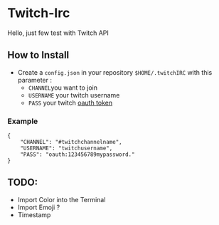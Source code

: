 # Twitch-Irc
Hello, just few test with Twitch API

## How to Install 
- Create a `config.json` in your repository `$HOME/.twitchIRC` with this parameter :
    - `CHANNEL`you want to join 
    - `USERNAME` your twitch username
    - `PASS` your twitch [oauth token](https://twitchapps.com/tmi/) 

### Example
```
{
    "CHANNEL": "#twitchchannelname",
    "USERNAME": "twitchusername",
    "PASS": "oauth:123456789mypassword."
}
```

## TODO:
- Import Color into the Terminal
- Import Emoji ?
- Timestamp
